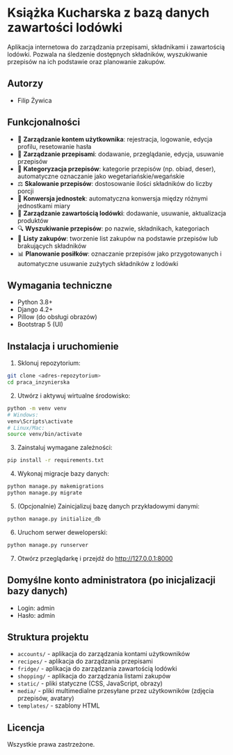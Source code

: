 # Książka Kucharska z bazą danych zawartości lodówki

Aplikacja internetowa do zarządzania przepisami, składnikami i zawartością lodówki. Pozwala na śledzenie dostępnych składników, wyszukiwanie przepisów na ich podstawie oraz planowanie zakupów.

## Autorzy
- Filip Żywica

## Funkcjonalności

- 👤 **Zarządzanie kontem użytkownika**: rejestracja, logowanie, edycja profilu, resetowanie hasła
- 📝 **Zarządzanie przepisami**: dodawanie, przeglądanie, edycja, usuwanie przepisów
- 🥗 **Kategoryzacja przepisów**: kategorie przepisów (np. obiad, deser), automatyczne oznaczanie jako wegetariańskie/wegańskie
- ⚖️ **Skalowanie przepisów**: dostosowanie ilości składników do liczby porcji
- 🔄 **Konwersja jednostek**: automatyczna konwersja między różnymi jednostkami miary
- 🧊 **Zarządzanie zawartością lodówki**: dodawanie, usuwanie, aktualizacja produktów
- 🔍 **Wyszukiwanie przepisów**: po nazwie, składnikach, kategoriach
- 🛒 **Listy zakupów**: tworzenie list zakupów na podstawie przepisów lub brakujących składników
- 📊 **Planowanie posiłków**: oznaczanie przepisów jako przygotowanych i automatyczne usuwanie zużytych składników z lodówki

## Wymagania techniczne

- Python 3.8+
- Django 4.2+
- Pillow (do obsługi obrazów)
- Bootstrap 5 (UI)

## Instalacja i uruchomienie

1. Sklonuj repozytorium:
```bash
git clone <adres-repozytorium>
cd praca_inzynierska
```

2. Utwórz i aktywuj wirtualne środowisko:
```bash
python -m venv venv
# Windows:
venv\Scripts\activate
# Linux/Mac:
source venv/bin/activate
```

3. Zainstaluj wymagane zależności:
```bash
pip install -r requirements.txt
```

4. Wykonaj migracje bazy danych:
```bash
python manage.py makemigrations
python manage.py migrate
```

5. (Opcjonalnie) Zainicjalizuj bazę danych przykładowymi danymi:
```bash
python manage.py initialize_db
```

6. Uruchom serwer deweloperski:
```bash
python manage.py runserver
```

7. Otwórz przeglądarkę i przejdź do http://127.0.0.1:8000

## Domyślne konto administratora (po inicjalizacji bazy danych)

- Login: admin
- Hasło: admin

## Struktura projektu

- `accounts/` - aplikacja do zarządzania kontami użytkowników
- `recipes/` - aplikacja do zarządzania przepisami
- `fridge/` - aplikacja do zarządzania zawartością lodówki
- `shopping/` - aplikacja do zarządzania listami zakupów
- `static/` - pliki statyczne (CSS, JavaScript, obrazy)
- `media/` - pliki multimedialne przesyłane przez użytkowników (zdjęcia przepisów, avatary)
- `templates/` - szablony HTML

## Licencja

Wszystkie prawa zastrzeżone.
